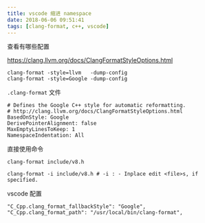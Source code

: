 ```yaml
---
title: vscode 缩进 namespace
date: 2018-06-06 09:51:41
tags: [clang-format, c++, vscode]
---
```


查看有哪些配置

<https://clang.llvm.org/docs/ClangFormatStyleOptions.html>

```
clang-format -style=llvm   -dump-config
clang-format -style=Google -dump-config
```

<!--more-->

`.clang-format` 文件

```
# Defines the Google C++ style for automatic reformatting.
# http://clang.llvm.org/docs/ClangFormatStyleOptions.html
BasedOnStyle: Google
DerivePointerAlignment: false
MaxEmptyLinesToKeep: 1
NamespaceIndentation: All
```


直接使用命令 

```
clang-format include/v8.h

clang-format -i include/v8.h # -i : - Inplace edit <file>s, if specified.
```

vscode 配置

```
"C_Cpp.clang_format_fallbackStyle": "Google",
"C_Cpp.clang_format_path": "/usr/local/bin/clang-format",
```

